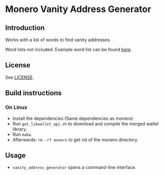 # Monero Vanity Address Generator


## Introduction

Works with a list of words to find vanity addresses.

Word lists not included.  Example word list can be found [here](https://github.com/dwyl/english-words).

## License

See [LICENSE](LICENSE).


## Build instructions

### On Linux

* Install the dependencies (Same dependencies as monero)
* Run `get_libwallet_api.sh` to download and compile the merged wallet library.
* Run `make`.
* Afterwards: `rm -rf monero` to get rid of the monero directory.



## Usage

* `vanity_address_generator` opens a command-line interface.
